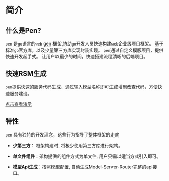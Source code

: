 # 简介

## 什么是Pen?

`pen` 是`go`语言的`web` [gen](https://cs.lmu.edu/~ray/notes/codegen/) 框架,协助`go`开发人员快速构建`web`企业级项目框架。 基于标准`go`官方库，以及少量第三方库实现封装实现。
`pen`通过自定义模版项目，提供快速开发起手式。 让用户以最少的时间，快速搭建流程清晰的后端项目。


## 快速RSM生成

`pen`提供快速的服务代码生成，通过输入模型名称即可生成增删改查代码，方便快速服务建设。

[点击查看演示](https://rr13k.github.io/pen-utils/)

## 特性

`pen` 具有独特的开发理念，这些行为指导了整体框架的走向

- **少第三方**： 框架构建时, 将极少使用第三方库进行架构。

- **单文件组件**：架构提供的组件方式为单文件, 用户只需以适当方式引入即可。

- **模型Api生成**：按照模型配置, 自动生成Model-Server-Router完整的api接口。

